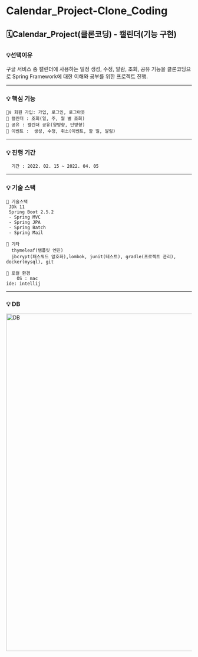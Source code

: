 # Calendar_Project-Clone_Coding

## 🗓Calendar_Project(클론코딩) - 캘린더(기능 구현)

### 💡선택이유
   구글 서비스 중 캘린더에 사용하는 일정 생성, 수정, 알람, 조회, 공유 기능을 클론코딩으로
   Spring Framework에 대한 이해와 공부를 위한 프로젝트 진행.
   
----------------
### 💡 핵심 기능
    🙋‍♀️ 회원 가입: 가입, 로그인, 로그아웃
    📆 캘린더 : 조회(일, 주, 월 별 조회)
    👥 공유 : 캘린더 공유(양방향, 단방향)
    🎪 이벤트 :  생성, 수정, 취소(이벤트, 할 일, 알림)
----------------
### 💡 진행 기간
      기간 : 2022. 02. 15 ~ 2022. 04. 05
---------------
### 💡 기술 스택
    📍 기술스택
     JDk 11
     Spring Boot 2.5.2 
     - Spring MVC
     - Spring JPA
     - Spring Batch
     - Spring Mail
      
    📍 기타 
      thymeleaf(템플릿 엔진)
      jbcrypt(패스워드 암호화),lombok, junit(테스트), gradle(프로젝트 관리), docker(mysql), git
      
    📍 로컬 환경
        OS : mac
	ide: intellij

---------------
### 💡 DB
<img width="914" alt="DB" src="https://user-images.githubusercontent.com/96286052/170903588-959d44df-af97-4a50-88dc-0ed76acb593f.png">



